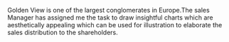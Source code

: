 
Golden View is one of the largest conglomerates in Europe.The sales Manager has assigned me the task to draw insightful charts which are aesthetically appealing
which can be used for illustration to elaborate the sales distribution to the shareholders.
